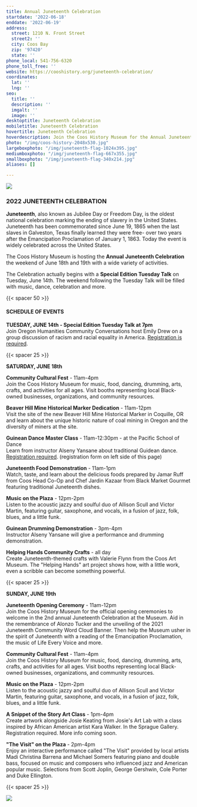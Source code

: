```yaml
---
title: Annual Juneteenth Celebration
startdate: '2022-06-18'
enddate: '2022-06-19'
address:
  street: 1210 N. Front Street
  street2: ''
  city: Coos Bay
  zip: '97420'
  state: ''
phone_local: 541-756-6320
phone_toll_free: ''
website: https://cooshistory.org/juneteenth-celebration/
coordinates:
  lat: ''
  lng: ''
seo:
  title: ''
  description: ''
  imgalt: ''
  image: ''
desktoptitle: Juneteenth Celebration
mobiletitle: Juneteenth Celebration
hovertitle: Juneteenth Celebration
hoverdescription: Join the Coos History Museum for the Annual Juneteenth Celebration.
photo: "/img/coos-history-2048x530.jpg"
largeboxphoto: "/img/juneteenth-flag-1024x395.jpg"
mediumboxphoto: "/img/juneteenth-flag-667x355.jpg"
smallboxphoto: "/img/juneteenth-flag-340x214.jpg"
aliases: []

---
```

![](/img/juneteenth-logo-cropped-sm.jpg)

### 2022 JUNETEENTH CELEBRATION

**Juneteenth**, also known as Jubilee Day or Freedom Day, is the oldest national celebration marking the ending of slavery in the United States. Juneteenth has been commemorated since June 19, 1865 when the last slaves in Galveston, Texas finally learned they were free- over two years after the Emancipation Proclamation of January 1, 1863. Today the event is widely celebrated across the United States.

The Coos History Museum is hosting the **Annual** **Juneteenth Celebration** the weekend of June 18th and 19th with a wide variety of activities.

The Celebration actually begins with a **Special Edition Tuesday Talk** on Tuesday, June 14th. The weekend following the Tuesday Talk will be filled with music, dance, celebration and more.

{{< spacer 50 >}}

#### **SCHEDULE OF EVENTS**

**TUESDAY, JUNE 14th - Special Edition Tuesday Talk at 7pm**  
Join Oregon Humanities Community Conversations host Emily Drew on a group discussion of racism and racial equality in America. [Registration is required](https://cooshistory.org/events/working-on-our-whiteness/).

{{< spacer 25 >}}

**SATURDAY, JUNE 18th**

**Community Cultural Fest** - 11am-4pm  
Join the Coos History Museum for music, food, dancing, drumming, arts, crafts, and activities for all ages. Visit booths representing local Black-owned businesses, organizations, and community resources.

**Beaver Hill Mine Historical Marker Dedication** - 11am-12pm  
Visit the site of the new Beaver Hill Mine Historical Marker in Coquille, OR and learn about the unique historic nature of coal mining in Oregon and the diversity of miners at the site.

**Guinean Dance Master Class** - 11am-12:30pm - at the Pacific School of Dance  
Learn from instructor Alseny Yansane about traditional Guidean dance. [Registration required](https://cooshistory.org/events/guinean-dance-master-class/). (registration form on left side of this page)

**Juneteenth Food Demonstration** - 11am-1pm  
Watch, taste, and learn about the delicious foods prepared by Jamar Ruff from Coos Head Co-Op and Chef Jardin Kazaar from Black Market Gourmet featuring traditional Juneteenth dishes.

**Music on the Plaza** - 12pm-2pm  
Listen to the acoustic jazzy and soulful duo of Allison Scull and Victor Martin, featuring guitar, saxophone, and vocals, in a fusion of jazz, folk, blues, and a little funk.

**Guinean Drumming Demonstration** - 3pm-4pm  
Instructor Alseny Yansane will give a performance and drumming demonstration.

**Helping Hands Community Crafts** - all day  
Create Juneteenth-themed crafts with Valerie Flynn from the Coos Art Museum. The "Helping Hands" art project shows how, with a little work, even a scribble can become something powerful.

{{< spacer 25 >}}

**SUNDAY, JUNE 19th**

**Juneteenth Opening Ceremony** - 11am-12pm  
Join the Coos History Museum for the official opening ceremonies to welcome in the 2nd annual Juneteenth Celebration at the Museum. Aid in the remembrance of Alonzo Tucker and the unveiling of the 2021 Juneteenth Community Word Cloud Banner. Then help the Museum usher in the spirit of Juneteenth with a reading of the Emancipation Proclamation, the music of Life Every Voice and more.

**Community Cultural Fest** - 11am-4pm  
Join the Coos History Museum for music, food, dancing, drumming, arts, crafts, and activities for all ages. Visit booths representing local Black-owned businesses, organizations, and community resources.

**Music on the Plaza** - 12pm-2pm  
Listen to the acoustic jazzy and soulful duo of Allison Scull and Victor Martin, featuring guitar, saxophone, and vocals, in a fusion of jazz, folk, blues, and a little funk.

**A Snippet of the Story Art Class** - 1pm-4pm  
Create artwork alongside Josie Keating from Josie's Art Lab with a class inspired by African American artist Kara Walker. In the Sprague Gallery. Registration required. More info coming soon.

**"The Visit" on the Plaza** - 2pm-4pm  
Enjoy an interactive performance called "The Visit" provided by local artists Madi Christina Barrena and Michael Somers featuring piano and double bass, focused on music and composers who influenced jazz and American popular music. Selections from Scott Joplin, George Gershwin, Cole Porter and Duke Ellington.

{{< spacer 25 >}}

![](/img/juneteenth-flag.jpeg)